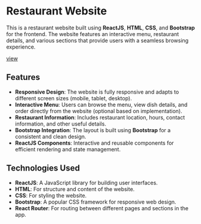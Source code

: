 # Restaurant Website

This is a restaurant website built using **ReactJS**, **HTML**, **CSS**, and **Bootstrap** for the frontend. The website features an interactive menu, restaurant details, and various sections that provide users with a seamless browsing experience.

[view](https://ganeshpandip.github.io/E-commerce-in-React.js-and-Boostrap/)

## Features

- **Responsive Design**: The website is fully responsive and adapts to different screen sizes (mobile, tablet, desktop).
- **Interactive Menu**: Users can browse the menu, view dish details, and order directly from the website (optional based on implementation).
- **Restaurant Information**: Includes restaurant location, hours, contact information, and other useful details.
- **Bootstrap Integration**: The layout is built using **Bootstrap** for a consistent and clean design.
- **ReactJS Components**: Interactive and reusable components for efficient rendering and state management.

## Technologies Used

- **ReactJS**: A JavaScript library for building user interfaces.
- **HTML**: For structure and content of the website.
- **CSS**: For styling the website.
- **Bootstrap**: A popular CSS framework for responsive web design.
- **React Router**: For routing between different pages and sections in the app.


